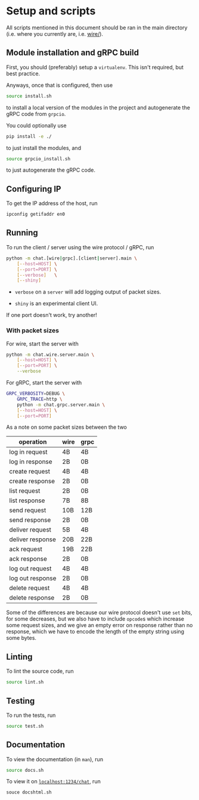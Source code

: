 # Setup and scripts

All scripts mentioned in this document should be ran in the main directory
(i.e. where you currently are, i.e. [wire/](./)).

## Module installation and gRPC build

First, you should (preferably) setup a `virtualenv`. This isn't required,
but best practice.

Anyways, once that is configured, then use

```bash
source install.sh
```

to install a local version of the modules in the project and autogenerate
the gRPC code from `grpcio`.

You could optionally use

```bash
pip install -e ./
```

to just install the modules, and

```bash
source grpcio_install.sh
```

to just autogenerate the gRPC code.

## Configuring IP

To get the IP address of the host, run

```bash
ipconfig getifaddr en0
```

## Running

To run the client / server using the wire protocol / gRPC, run

```bash
python -m chat.[wire|grpc].[client|server].main \
    [--host=HOST] \
    [--port=PORT] \
    [--verbose]   \
    [--shiny]
```

- `verbose` on a `server` will add logging output of packet sizes.

- `shiny` is an experimental client UI.

If one port doesn't work, try another!

### With packet sizes

For wire, start the server with

```bash
python -m chat.wire.server.main \
    [--host=HOST] \
    [--port=PORT] \
    --verbose
```


For gRPC, start the server with

```bash
GRPC_VERBOSITY=DEBUG \
    GRPC_TRACE=http \
    python -m chat.grpc.server.main \
    [--host=HOST] \
    [--port=PORT]
```

As a note on some packet sizes between the two

| operation | wire | grpc |
| --------- | ---- | ---- |
| log in request | 4B | 4B |
| log in response | 2B | 0B |
| create request | 4B | 4B |
| create response | 2B | 0B |
| list request | 2B | 0B |
| list response | 7B | 8B |
| send request | 10B | 12B |
| send response | 2B | 0B |
| deliver request | 5B | 4B |
| deliver response | 20B | 22B |
| ack request | 19B | 22B |
| ack response | 2B | 0B |
| log out request | 4B | 4B |
| log out response | 2B | 0B |
| delete request | 4B | 4B |
| delete response | 2B | 0B |

Some of the differences are because our wire protocol doesn't use `set` bits,
for some decreases, but we also have to include `opcode`s which increase
some request sizes, and we give an empty error on response rather than no
response, which we have to encode the length of the empty string using some
bytes.

## Linting

To lint the source code, run

```bash
source lint.sh
```

## Testing

To run the tests, run

```bash
source test.sh
```

## Documentation

To view the documentation (in `man`), run

```bash
source docs.sh
```

To view it on [`localhost:1234/chat`](http://localhost:1234/chat), run

```bash
souce docshtml.sh
```

